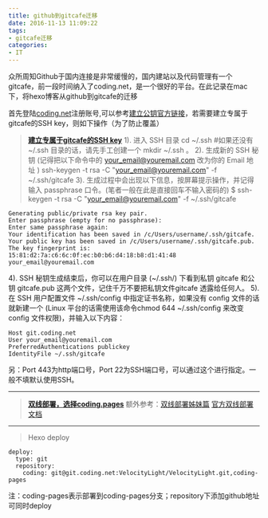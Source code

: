 ```yaml
---
title: github到gitcafe迁移
date: 2016-11-13 11:09:22
tags:
- gitcafe迁移
categories:
- IT
---
```

众所周知Github于国内连接是非常缓慢的，国内建站以及代码管理有一个gitcafe，前一段时间纳入了coding.net，是一个很好的平台。在此记录在mac下，将hexo博客从github到gitcafe的迁移<!--more-->

首先登陆[coding.net][1]注册账号,可以参考[建立公钥官方链接][2]，若需要建立专属于gitcafe的SSH key，则如下操作（为了防止覆盖）

> **[建立专属于gitcafe的SSH key][3]**
1). 进入 SSH 目录
cd ~/.ssh
#如果还没有 ~/.ssh 目录的话，请先手工创建一个 mkdir ~/.ssh 。
2). 生成新的 SSH 秘钥 (记得把以下命令中的 your_email@youremail.com 改为你的 Email 地址 )
ssh-keygen -t rsa -C "your_email@youremail.com" -f ~/.ssh/gitcafe
3). 生成过程中会出现以下信息，按屏幕提示操作，并记得输入 passphrase 口令。(笔者一般在此是直接回车不输入密码的)
$ ssh-keygen -t rsa -C "your_email@youremail.com" -f ~/.ssh/gitcafe
```
Generating public/private rsa key pair.
Enter passphrase (empty for no passphrase):
Enter same passphrase again:
Your identification has been saved in /c/Users/username/.ssh/gitcafe.
Your public key has been saved in /c/Users/username/.ssh/gitcafe.pub.
The key fingerprint is:
15:81:d2:7a:c6:6c:0f:ec:b0:b6:d4:18:b8:d1:41:48 your_email@youremail.com
```
4). SSH 秘钥生成结束后，你可以在用户目录 (~/.ssh/) 下看到私钥 gitcafe 和公钥 gitcafe.pub 这两个文件，记住千万不要把私钥文件gitcafe 透露给任何人。
5). 在 SSH 用户配置文件 ~/.ssh/config 中指定证书名称，如果没有 config 文件的话就新建一个 (Linux 平台的话需使用该命令chmod 644 ~/.ssh/config 来改变 config 文件权限)，并输入以下内容：
```
Host git.coding.net
User your_email@youremail.com
PreferredAuthentications publickey
IdentityFile ~/.ssh/gitcafe
```
另：Port 443为http端口号，Port 22为SSH端口号，可以通过这个进行指定。一般不填默认使用SSH。

--------
> **[双线部署，选择coding.pages][4]**
额外参考：[双线部署姊妹篇][5]
[官方双线部署文档][6]

--------
> Hexo deploy
```
deploy:
  type: git
  repository: 
  	coding: git@git.coding.net:VelocityLight/VelocityLight.git,coding-pages
```
注：coding-pages表示部署到coding-pages分支；repository下添加github地址可同时deploy

[1]:https://coding.net/user
[2]:https://coding.net/help/doc/git/ssh-key.html
[3]:http://blog.csdn.net/ichsonx/article/details/8625925
[4]:http://www.ieclipse.cn/2016/09/08/Web/hexo-coding-pages/
[5]:http://www.ieclipse.cn/2016/08/29/Web/Hexo-deploy-lines/
[6]:https://coding.net/help/doc/pages/index.html
